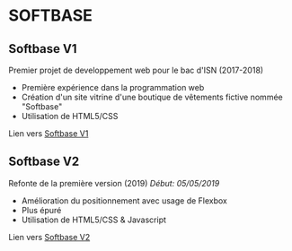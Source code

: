 # SOFTBASE


## Softbase V1
Premier projet de developpement web pour le bac d'ISN (2017-2018)
- Première expérience dans la programmation web
- Création d'un site vitrine d'une boutique de vêtements fictive nommée "Softbase"
- Utilisation de HTML5/CSS

Lien vers [Softbase V1](http://softbase.ovh/)

## Softbase V2
Refonte de la première version (2019)
*Début: 05/05/2019*
- Amélioration du positionnement avec usage de Flexbox
- Plus épuré
- Utilisation de HTML5/CSS & Javascript

Lien vers [Softbase V2](https://cecekh.github.io/softbase/)
